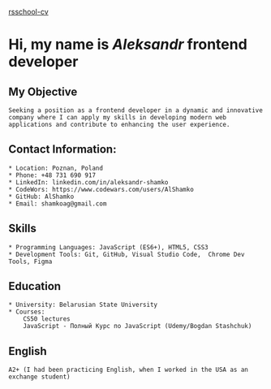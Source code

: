 [rsschool-cv](https://AlShamko.github.io/rsschool-cv/cv)

# Hi, my name is _Aleksandr_ frontend developer

## My Objective

    Seeking a position as a frontend developer in a dynamic and innovative company where I can apply my skills in developing modern web applications and contribute to enhancing the user experience.

## Contact Information:

    * Location: Poznan, Poland
    * Phone: +48 731 690 917
    * LinkedIn: linkedin.com/in/aleksandr-shamko
    * CodeWors: https://www.codewars.com/users/AlShamko
    * GitHub: AlShamko
    * Email: shamkoag@gmail.com

## Skills

    * Programming Languages: JavaScript (ES6+), HTML5, CSS3
    * Development Tools: Git, GitHub, Visual Studio Code,  Chrome Dev Tools, Figma

## Education

    * University: Belarusian State University
    * Courses:
        CS50 lectures
        JavaScript - Полный Курс по JavaScript (Udemy/Bogdan Stashchuk)

## English

    A2+ (I had been practicing English, when I worked in the USA as an exchange student)
